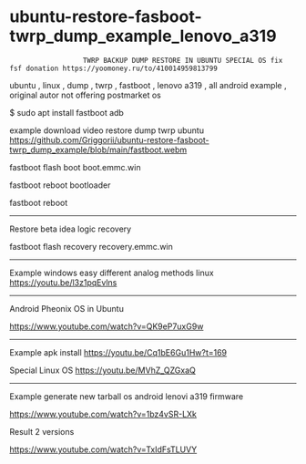# ubuntu-restore-fasboot-twrp_dump_example_lenovo_a319
                               
                      TWRP BACKUP DUMP RESTORE IN UBUNTU SPECIAL OS fix fsf donation https://yoomoney.ru/to/410014959813799
 
ubuntu , linux , dump , twrp , fastboot , lenovo a319 , all android example , original autor not offering postmarket os

$ sudo apt install fastboot adb

example download video restore dump twrp ubuntu https://github.com/Griggorii/ubuntu-restore-fasboot-twrp_dump_example/blob/main/fastboot.webm

fastboot flash boot boot.emmc.win

fastboot reboot bootloader

fastboot reboot
______________________________________________________________________________________________________________

Restore beta idea logic recovery

fastboot flash recovery recovery.emmc.win

______________________________________________________________________________________________________________

Example windows easy different analog methods linux https://youtu.be/l3z1pqEvlns

______________________________________________________________________________________________________________

Android Pheonix OS in Ubuntu

https://www.youtube.com/watch?v=QK9eP7uxG9w

______________________________________________________________________________________________________________

Example apk install https://youtu.be/Cq1bE6Gu1Hw?t=169

Special Linux OS https://youtu.be/MVhZ_QZGxaQ

______________________________________________________________________________________________________________

Example generate new tarball os android lenovi a319 firmware

https://www.youtube.com/watch?v=1bz4vSR-LXk

Result 2 versions

https://www.youtube.com/watch?v=TxIdFsTLUVY


